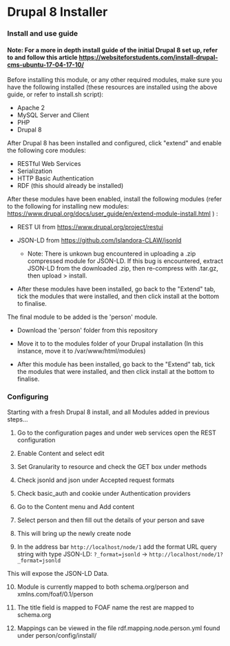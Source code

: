 # Drupal 8 Installer

### Install and use guide

#### Note: For a more in depth install guide of the initial Drupal 8 set up, refer to and follow this article https://websiteforstudents.com/install-drupal-cms-ubuntu-17-04-17-10/

Before installing this module, or any other required modules, make sure you have the following installed (these resources are installed using the above guide, or refer to install.sh script):

- Apache 2
- MySQL Server and Client
- PHP
- Drupal 8

After Drupal 8 has been installed and configured, click "extend" and enable the following core modules:

- RESTful Web Services
- Serialization
- HTTP Basic Authentication
- RDF (this should already be installed)

After these modules have been enabled, install the following modules (refer to the following for installing new modules: https://www.drupal.org/docs/user_guide/en/extend-module-install.html ) : 

- REST UI from https://www.drupal.org/project/restui
- JSON-LD from https://github.com/Islandora-CLAW/jsonld
  - Note: There is unkown bug encountered in uploading a .zip compressed module for JSON-LD. If this bug is encountered, extract JSON-LD from the downloaded .zip, then re-compress with .tar.gz, then upload > install.
 
- After these modules have been installed, go back to the "Extend" tab, tick the modules that were installed, and then click install at the bottom to finalise.

The final module to be added is the 'person' module. 
  - Download the 'person' folder from this repository 
  - Move it to to the modules folder of your Drupal installation (In this instance, move it to /var/www/html/modules)
  
  - After this module has been installed, go back to the "Extend" tab, tick the modules that were installed, and then click install at the bottom to finalise.

### Configuring

Starting with a fresh Drupal 8 install, and all Modules added in previous steps...

1. Go to the configuration pages and under web services open the REST configuration

2. Enable Content and select edit

3. Set Granularity to resource and check the GET box under methods

4. Check jsonld and json under Accepted request formats

5. Check basic_auth and cookie under Authentication providers

6. Go to the Content menu and Add content

7. Select person and then fill out the details of your person and save

8. This will bring up the newly create node

9. In the address bar `http://localhost/node/1` add the format URL query string with type JSON-LD: `?_format=jsonld` -> `http://localhost/node/1?_format=jsonld`

  This will expose the JSON-LD Data.

10. Module is currently mapped to both schema.org/person and xmlns.com/foaf/0.1/person

11. The title field is mapped to FOAF name the rest are mapped to schema.org

12. Mappings can be viewed in the file rdf.mapping.node.person.yml found under person/config/install/
